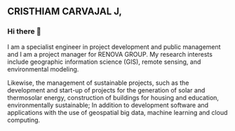 ## CRISTHIAM CARVAJAL J,
### Hi there 👋

I am a specialist engineer in project development and public management and I am a project manager for RENOVA GROUP. My research interests include geographic information science (GIS), remote sensing, and environmental modeling.

Likewise, the management of sustainable projects, such as the development and start-up of projects for the generation of solar and thermosolar energy, construction of buildings for housing and education, environmentally sustainable; In addition to development software and applications with the use of geospatial big data, machine learning and cloud computing.
